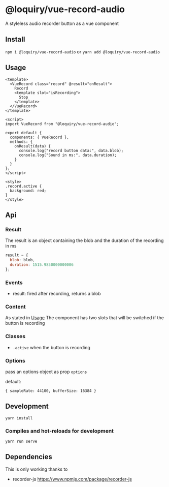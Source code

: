 # @loquiry/vue-record-audio

A styleless audio recorder button as a vue component

## Install

`npm i @loquiry/vue-record-audio` or
`yarn add @loquiry/vue-record-audio`

## Usage

```vue
<template>
  <VueRecord class="record" @result="onResult">
    Record
    <template slot="isRecording">
      Stop
    </template>
  </VueRecord>
</template>

<script>
import VueRecord from "@loquiry/vue-record-audio";

export default {
  components: { VueRecord },
  methods: {
    onResult(data) {
      console.log("record button data:", data.blob);
      console.log("Sound in ms:", data.duration);
    }
  }
};
</script>

<style>
.record.active {
  background: red;
}
</style>
```

## Api

### Result

The result is an object containing the blob and the duration of the recording in ms

```js
result = {
  blob: blob,
  duration: 1515.9850000000006
};
```

### Events

- result: fired after recording, returns a blob

### Content

As stated in [Usage](#usage) The component has two slots that will be switched if the button is recording

### Classes

- `.active` when the button is recording

### Options

pass an options object as prop `options`

default:

```
{ sampleRate: 44100, bufferSize: 16384 }
```

## Development

```
yarn install
```

### Compiles and hot-reloads for development

```
yarn run serve
```

## Dependencies

This is only working thanks to

- recorder-js https://www.npmjs.com/package/recorder-js
